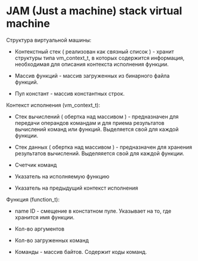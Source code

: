 # JAM (Just a machine) stack virtual machine

Структура виртуальной машины:

  - Контекстный стек ( реализован как связный список ) - хранит структуры типа vm_context_t,
    в которых содержится информация, необходимая для описания контекста исполнения функции.
    
  - Массив функций - массив загруженных из бинарного файла функций.
  
  - Пул констант - массив константных строк.
  
  
    
Контекст исполнения (vm_context_t):

  - Стек вычислений ( обертка над массивом ) - предназначен для передачи операндов командам
    и для приема результатов вычислений команд или функций. Выделяется свой для каждой функции.
    
  - Стек данных ( обертка над массивом ) - предназначен для хранения результатов вычислений.
    Выделяяется свой для каждой функции.
  
  - Счетчик команд
  
  - Указатель на исполняемую функцию
  
  - Указатель на предыдущий контекст исполнения
  
  
Функция (function_t):

  - name ID - смещение в констатном пуле. Указывает на то, где хранится имя функции.
  
  - Кол-во аргументов
  
  - Кол-во загруженных команд
  
  - Команды - массив байтов. Содержит коды команд.

